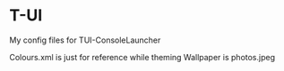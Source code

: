 # T-UI
My config files for TUI-ConsoleLauncher

Colours.xml is just for reference while theming
Wallpaper is photos.jpeg
